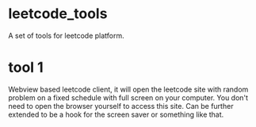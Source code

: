 # leetcode_tools
A set of tools for leetcode platform.

# tool 1
Webview based leetcode client, it will open the leetcode site with random problem on a fixed schedule with full screen on your computer. You don't need to open the browser yourself to access this site.
Can be further extended to be a hook for the screen saver or something like that.
